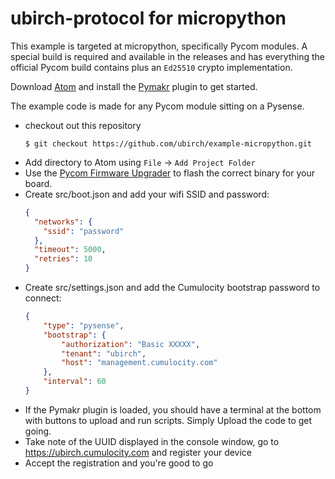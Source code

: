 # ubirch-protocol for micropython

This example is targeted at micropython, specifically Pycom modules.
A special build is required and available in the releases and has everything the
official Pycom build contains plus an `Ed25510` crypto implementation.

Download [Atom](https://atom.io) and install the [Pymakr](https://atom.io/packages/pymakr)
plugin to get started.

The example code is made for any Pycom module sitting on a Pysense.

* checkout out this repository
  ```
  $ git checkout https://github.com/ubirch/example-micropython.git
  ```
* Add directory to Atom using `File` -> `Add Project Folder`
* Use the [Pycom Firmware Upgrader](https://pycom.io/downloads/#firmware) to
  flash the correct binary for your board.
* Create src/boot.json and add your wifi SSID and password: 
    ```json
    {
      "networks": {
        "ssid": "password"
      },
      "timeout": 5000,
      "retries": 10
    }
    ``` 
* Create src/settings.json and add the Cumulocity bootstrap password to connect:
    ```json
    {
        "type": "pysense",
        "bootstrap": {
            "authorization": "Basic XXXXX",
            "tenant": "ubirch",
            "host": "management.cumulocity.com"
        },
        "interval": 60
    }
    ```
* If the Pymakr plugin is loaded, you should have a terminal at the bottom
  with buttons to upload and run scripts. Simply Upload the code to get going.
* Take note of the UUID displayed in the console window, go to https://ubirch.cumulocity.com
  and register your device
* Accept the registration and you're good to go  
 